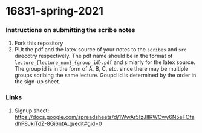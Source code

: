 # 16831-spring-2021

### Instructions on submitting the scribe notes
1. Fork this repository
2. PUt the pdf and the latex source of your notes to the `scribes` and `src` direcotry respectively. The pdf name should be in the format of `lecture_{lecture_num}_{group_id}.pdf` and simiarly for the latex source. The group id is in the form of A, B, C, etc. since there may be multiple groups scribing the same lecture. Goupd id is determined by the order in the sign-up sheet.

### Links
1. Signup sheet: https://docs.google.com/spreadsheets/d/1WwAr5IzJIIRWCwy6N5eFOfadhP8JkiTdZ-8Gi6ntA_g/edit#gid=0
